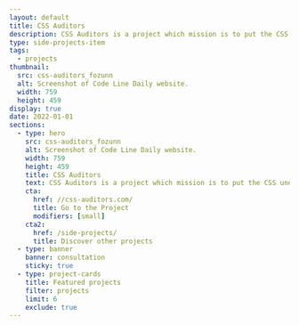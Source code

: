 ```yaml
---
layout: default
title: CSS Auditors
description: CSS Auditors is a project which mission is to put the CSS under the spotlight and educate developers about its importance.
type: side-projects-item
tags:
  - projects
thumbnail:
  src: css-auditors_fozunn
  alt: Screenshot of Code Line Daily website.
  width: 759
  height: 459
display: true
date: 2022-01-01
sections:
  - type: hero
    src: css-auditors_fozunn
    alt: Screenshot of Code Line Daily website.
    width: 759
    height: 459
    title: CSS Auditors
    text: CSS Auditors is a project which mission is to put the CSS under the spotlight and educate developers about its importance.
    cta:
      href: //css-auditors.com/
      title: Go to the Project
      modifiers: [small]
    cta2:
      href: /side-projects/
      title: Discover other projects
  - type: banner
    banner: consultation
    sticky: true
  - type: project-cards
    title: Featured projects
    filter: projects
    limit: 6
    exclude: true
---
```

